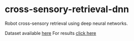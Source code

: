 # cross-sensory-retrieval-dnn
Robot cross-sensory retrieval using deep neural networks.

Dataset available [here](https://drive.google.com/drive/folders/1tUKbRt5QgVkjYPtqwllNBinv4hjf9rzW?usp=drive_link)
For results [click here](https://drive.google.com/drive/folders/11rFGjF6FJt7CODvwg0vXzEg9T4o0t2a7?usp=drive_link)
